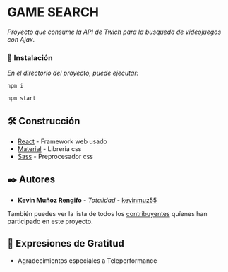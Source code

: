# GAME SEARCH

_Proyecto que consume la API de Twich para la busqueda de videojuegos con Ajax._

### 🔧 Instalación

_En el directorio del proyecto, puede ejecutar:_
```
npm i
```
```
npm start
```

## 🛠️ Construcción

* [React](https://reactjs.org/) - Framework web usado
* [Material](https://mui.com/) - Libreria css
* [Sass](https://sass-lang.com/) - Preprocesador css

## ✒️ Autores

* **Kevin Muñoz Rengifo** - *Totalidad* - [kevinmuz55](https://github.com/kevinmuz55)

También puedes ver la lista de todos los [contribuyentes](https://github.com/kevinmuz55/Biblio-Search/contributors) quíenes han participado en este proyecto. 

## 🎁 Expresiones de Gratitud

* Agradecimientos especiales a Teleperformance
